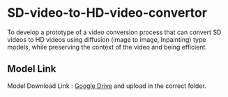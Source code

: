 # SD-video-to-HD-video-convertor
To develop a prototype of a video conversion process that can convert SD videos to HD videos using diffusion (image to image, Inpainting) type models, while preserving the context of the video and being efficient.


## Model Link
Model Download Link : [Google Drive](https://drive.google.com/drive/u/0/folders/17VYV_SoZZesU6mbxz2dMAIccSSlqLecY)
and upload in the correct folder.

